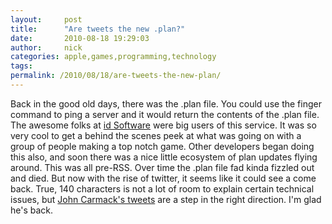 ```yaml
---
layout:     post
title:      "Are tweets the new .plan?"
date:       2010-08-18 19:29:03
author:     nick
categories: apple,games,programming,technology
tags:  
permalink: /2010/08/18/are-tweets-the-new-plan/
---
```

Back in the good old days, there was the .plan file. You could use the finger command to ping a server and it would return the contents of the .plan file. The awesome folks at [id Software](http://www.idsoftware.com/) were big users of this service. It was so very cool to get a behind the scenes peek at what was going on with a group of people making a top notch game. Other developers began doing this also, and soon there was a nice little ecosystem of plan updates flying around. This was all pre-RSS. Over time the .plan file fad kinda fizzled out and died. But now with the rise of twitter, it seems like it could see a come back. True, 140 characters is not a lot of room to explain certain technical issues, but [John Carmack's tweets](http://twitter.com/ID_AA_Carmack) are a step in the right direction. I'm glad he's back.
